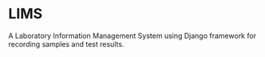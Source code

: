 # LIMS
A Laboratory Information Management System using Django framework for recording samples and test results.
